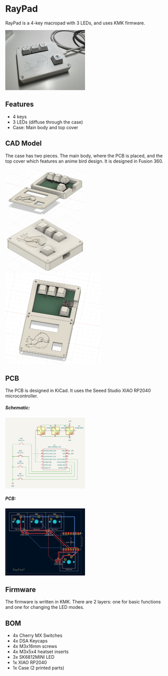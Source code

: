 # RayPad
RayPad is a 4-key macropad with 3 LEDs, and uses KMK firmware.

<img src="assets/assembled_raypad.JPG" width="50%" alt="assembled raypad"/>

## Features
* 4 keys
* 3 LEDs (diffuse through the case)
* Case: Main body and top cover

## CAD Model
The case has two pieces. The main body, where the PCB is placed, and the top cover which features an anime bird design. It is designed in Fusion 360.

<img src="assets/cad_open.png" width="50%" alt="RayPad CAD Main Body"/>
<img src="assets/cad_closed.png" width="50%" alt="RayPad CAD Main Body"/>
<img src="assets/cad_top.png" width="60%" alt="RayPad CAD Main Body"/>

## PCB
The PCB is designed in KiCad. It uses the Seeed Studio XIAO RP2040 microcontroller.

##### Schematic:
<img src="assets/sch.png" width="50%" alt="RayPad Schematic"/>

##### PCB:
<img src="assets/pcb.png" width="50%" alt="RayPad PCB"/>

## Firmware
The firmware is written in KMK. There are 2 layers: one for basic functions and one for changing the LED modes.

## BOM
* 4x Cherry MX Switches
* 4x DSA Keycaps
* 4x M3x16mm screws
* 4x M3x5x4 heatset inserts
* 3x SK6812MINI LED
* 1x XIAO RP2040
* 1x Case (2 printed parts)
